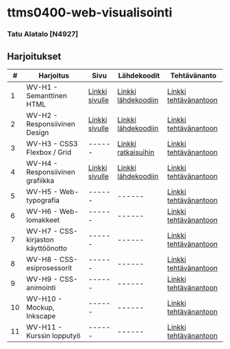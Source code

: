 # ttms0400-web-visualisointi

### Tatu Alatalo [N4927]

## Harjoitukset

| # | Harjoitus | Sivu | Lähdekoodit | Tehtävänanto |
| ------ | ------ | ------ | ------ | ------ |
| 1 | WV-H1 - Semanttinen HTML | [Linkki sivulle](http://n4927.pages.labranet.jamk.fi/ttms0400-web-visualisointi/h1/article.html) | [Linkki lähdekoodiin](https://gitlab.labranet.jamk.fi/N4927/ttms0400-web-visualisointi/-/tree/pages/h1) | [Linkki tehtävänantoon](http://ttms0400.pages.labranet.jamk.fi/TTMS0400-web-visualisointi/harkat/wv-h01/) |
| 2 | WV-H2 - Responsiivinen Design | [Linkki sivulle](http://n4927.pages.labranet.jamk.fi/ttms0400-web-visualisointi/h2/responsive.html) | [Linkki lähdekoodiin](https://gitlab.labranet.jamk.fi/N4927/ttms0400-web-visualisointi/-/tree/pages/h2) | [Linkki tehtävänantoon](http://ttms0400.pages.labranet.jamk.fi/TTMS0400-web-visualisointi/harkat/wv-h02/) |
| 3 | WV-H3 - CSS3 Flexbox / Grid | ------ | [Linkki ratkaisuihin](https://gitlab.labranet.jamk.fi/N4927/ttms0400-web-visualisointi/-/tree/pages/h3) | [Linkki tehtävänantoon](http://ttms0400.pages.labranet.jamk.fi/TTMS0400-web-visualisointi/harkat/wv-h03/) |
| 4 | WV-H4 - Responsiivinen grafiikka | [Linkki sivulle](http://n4927.pages.labranet.jamk.fi/ttms0400-web-visualisointi/h4/responsive.html) | [Linkki lähdekoodiin](https://gitlab.labranet.jamk.fi/N4927/ttms0400-web-visualisointi/-/tree/pages/h4) | [Linkki tehtävänantoon](http://ttms0400.pages.labranet.jamk.fi/TTMS0400-web-visualisointi/harkat/wv-h04/) |
| 5 | WV-H5 - Web-typografia | ------ | ------ | [Linkki tehtävänantoon](http://ttms0400.pages.labranet.jamk.fi/TTMS0400-web-visualisointi/harkat/wv-h05/) |
| 6 | WV-H6 - Web-lomakkeet | ------ | ------ | [Linkki tehtävänantoon](http://ttms0400.pages.labranet.jamk.fi/TTMS0400-web-visualisointi/harkat/wv-h06/) |
| 7 | WV-H7 - CSS-kirjaston käyttöönotto | ------ | ------ | [Linkki tehtävänantoon](http://ttms0400.pages.labranet.jamk.fi/TTMS0400-web-visualisointi/harkat/wv-h07/) |
| 8 | WV-H8 - CSS-esiprosessorit | ------ | ------ | [Linkki tehtävänantoon](http://ttms0400.pages.labranet.jamk.fi/TTMS0400-web-visualisointi/harkat/wv-h08/) |
| 9 | WV-H9 - CSS-animointi | ------ | ------ | [Linkki tehtävänantoon](http://ttms0400.pages.labranet.jamk.fi/TTMS0400-web-visualisointi/harkat/wv-h09/) |
| 10 | WV-H10 - Mockup, Inkscape | ------ | ------ | [Linkki tehtävänantoon](http://ttms0400.pages.labranet.jamk.fi/TTMS0400-web-visualisointi/harkat/wv-h10/) |
| 11 | WV-H11 - Kurssin lopputyö | ------ | ------ | [Linkki tehtävänantoon](http://ttms0400.pages.labranet.jamk.fi/TTMS0400-web-visualisointi/harkat/wv-h11/) |
